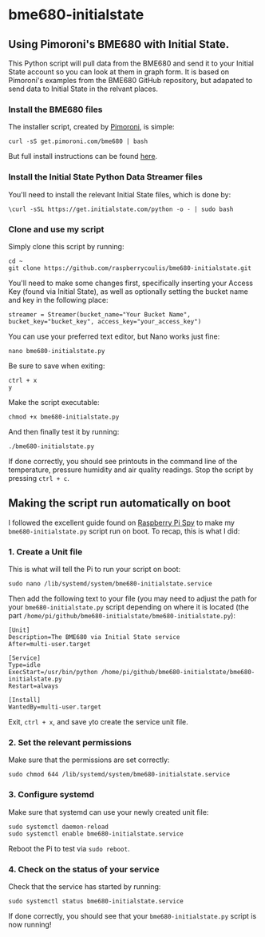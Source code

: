 # bme680-initialstate
## Using Pimoroni's BME680 with Initial State.

This Python script will pull data from the BME680 and send it to your Initial State account so you can look at them in graph form. It is based on Pimoroni's examples from the BME680 GitHub repository, but adapated to send data to Initial State in the relvant places.

### Install the BME680 files

The installer script, created by [Pimoroni](https://shop.pimoroni.com), is simple:

    curl -sS get.pimoroni.com/bme680 | bash

But full install instructions can be found [here](https://learn.pimoroni.com/tutorial/sandyj/getting-started-with-bme680-breakout).

### Install the Initial State Python Data Streamer files

You'll need to install the relevant Initial State files, which is done by:

    \curl -sSL https://get.initialstate.com/python -o - | sudo bash

### Clone and use my script

Simply clone this script by running:

    cd ~
    git clone https://github.com/raspberrycoulis/bme680-initialstate.git

You'll need to make some changes first, specifically inserting your Access Key (found via Initial State), as well as optionally setting the bucket name and key in the following place:

    streamer = Streamer(bucket_name="Your Bucket Name", bucket_key="bucket_key", access_key="your_access_key")

You can use your preferred text editor, but Nano works just fine:

    nano bme680-initialstate.py

Be sure to save when exiting:

    ctrl + x
    y

Make the script executable:

    chmod +x bme680-initialstate.py

And then finally test it by running:

    ./bme680-initialstate.py

If done correctly, you should see printouts in the command line of the temperature, pressure humidity and air quality readings. Stop the script by pressing `ctrl + c`.

## Making the script run automatically on boot

I followed the excellent guide found on [Raspberry Pi Spy](http://www.raspberrypi-spy.co.uk/2015/10/how-to-autorun-a-python-script-on-boot-using-systemd/) to make my  `bme680-initialstate.py` script run on boot. To recap, this is what I did:

### 1. Create a Unit file

This is what will tell the Pi to run your script on boot:

    sudo nano /lib/systemd/system/bme680-initialstate.service

Then add the following text to your file (you may need to adjust the path for your `bme680-initialstate.py` script depending on where it is located (the part `/home/pi/github/bme680-initialstate/bme680-initialstate.py`):

    [Unit]
    Description=The BME680 via Initial State service
    After=multi-user.target
    
    [Service]
    Type=idle
    ExecStart=/usr/bin/python /home/pi/github/bme680-initialstate/bme680-initialstate.py
    Restart=always
    
    [Install]
    WantedBy=multi-user.target

Exit, `ctrl + x`, and save `y`to create the service unit file.

### 2. Set the relevant permissions

Make sure that the permissions are set correctly:

    sudo chmod 644 /lib/systemd/system/bme680-initialstate.service

### 3. Configure systemd

Make sure that systemd can use your newly created unit file:

    sudo systemctl daemon-reload
    sudo systemctl enable bme680-initialstate.service

Reboot the Pi to test via `sudo reboot`.

### 4. Check on the status of your service

Check that the service has started by running:

    sudo systemctl status bme680-initialstate.service

If done correctly, you should see that your `bme680-initialstate.py` script is now running!
